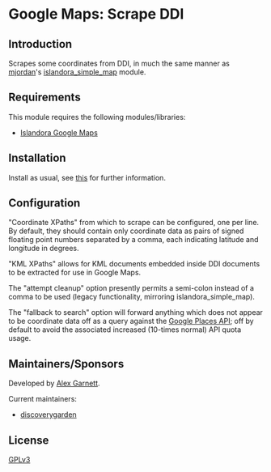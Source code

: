 # Google Maps: Scrape DDI

## Introduction

Scrapes some coordinates from DDI, in much the same manner as [mjordan](https://github.com/mjordan)'s [islandora_simple_map](https://github.com/mjordan/islandora_simple_map) module.

## Requirements

This module requires the following modules/libraries:

* [Islandora Google Maps](https://github.com/discoverygarden/islandora_gmap)

## Installation

Install as usual, see [this](https://drupal.org/documentation/install/modules-themes/modules-7) for further information.

## Configuration

"Coordinate XPaths" from which to scrape can be configured, one per line. By default, they should contain only coordinate data as pairs of signed floating point numbers separated by a comma, each indicating latitude and longitude in degrees.

"KML XPaths" allows for KML documents embedded inside DDI documents to be extracted for use in Google Maps.

The "attempt cleanup" option presently permits a semi-colon instead of a comma to be used (legacy functionality, mirroring islandora_simple_map).

The "fallback to search" option will forward anything which does not appear to be coordinate data off as a query against the [Google Places API](https://developers.google.com/places/web-service/search#TextSearchRequests); off by default to avoid the associated increased (10-times normal) API quota usage.

## Maintainers/Sponsors

Developed by [Alex Garnett](https://github.com/axfelix).

Current maintainers:

* [discoverygarden](http://www.discoverygarden.ca)

## License

[GPLv3](http://www.gnu.org/licenses/gpl-3.0.txt)
